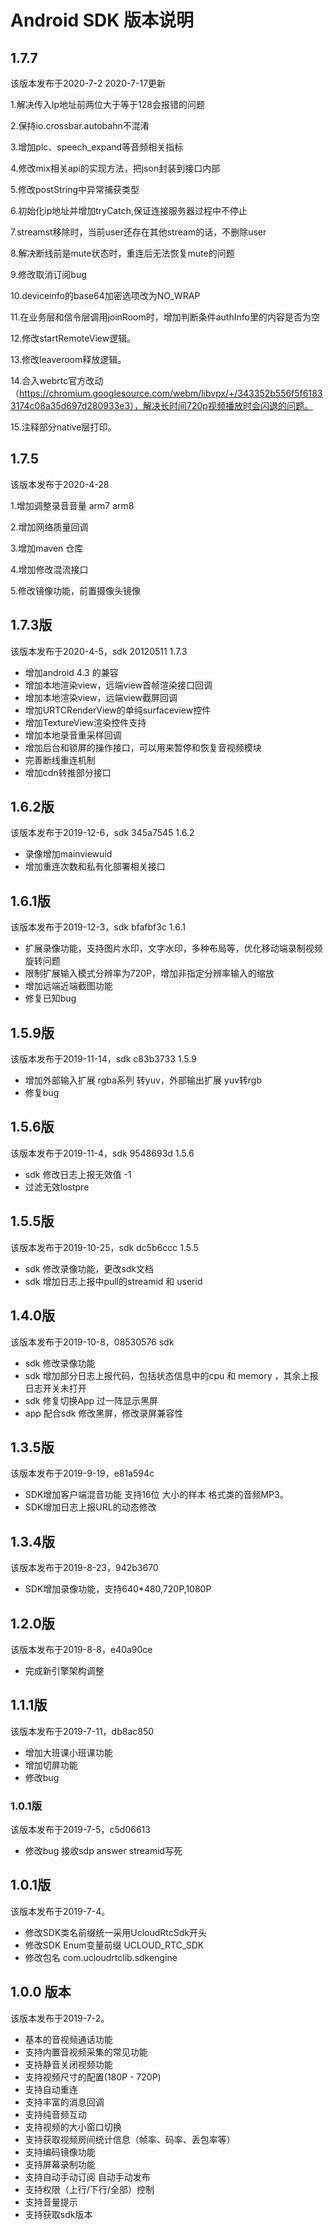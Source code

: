 # Android SDK 版本说明
## 1.7.7
该版本发布于2020-7-2
2020-7-17更新

1.解决传入Ip地址前两位大于等于128会报错的问题

2.保持io.crossbar.autobahn不混淆

3.增加plc、speech_expand等音频相关指标

4.修改mix相关api的实现方法，把json封装到接口内部

5.修改postString中异常捕获类型

6.初始化ip地址并增加tryCatch,保证连接服务器过程中不停止

7.streamst移除时，当前user还存在其他stream的话，不删除user

8.解决断线前是mute状态时，重连后无法恢复mute的问题

9.修改取消订阅bug

10.deviceinfo的base64加密选项改为NO_WRAP

11.在业务层和信令层调用joinRoom时，增加判断条件authInfo里的内容是否为空

12.修改startRemoteView逻辑。

13.修改leaveroom释放逻辑。

14.合入webrtc官方改动（https://chromium.googlesource.com/webm/libvpx/+/343352b556f5f61833174c08a35d697d280933e3），解决长时间720p视频播放时会闪退的问题。

15.注释部分native层打印。

## 1.7.5
该版本发布于2020-4-28

1.增加调整录音音量 arm7 arm8

2.增加网络质量回调

3.增加maven 仓库

4.增加修改混流接口

5.修改镜像功能，前置摄像头镜像

## 1.7.3版
该版本发布于2020-4-5，sdk 20120511 1.7.3

* 增加android 4.3 的兼容
* 增加本地渲染view，远端view首帧渲染接口回调
* 增加本地渲染view，远端view截屏回调
* 增加URTCRenderView的单纯surfaceview控件
* 增加TextureView渲染控件支持
* 增加本地录音重采样回调
* 增加后台和锁屏的操作接口，可以用来暂停和恢复音视频模块
* 完善断线重连机制
* 增加cdn转推部分接口

## 1.6.2版

该版本发布于2019-12-6，sdk 345a7545 1.6.2    

* 录像增加mainviewuid
* 增加重连次数和私有化部署相关接口


## 1.6.1版

该版本发布于2019-12-3，sdk bfafbf3c 1.6.1    

* 扩展录像功能，支持图片水印，文字水印，多种布局等，优化移动端录制视频旋转问题
* 限制扩展输入模式分辨率为720P，增加非指定分辨率输入的缩放
* 增加远端近端截图功能
* 修复已知bug


## 1.5.9版

该版本发布于2019-11-14，sdk c83b3733 1.5.9    

* 增加外部输入扩展 rgba系列 转yuv，外部输出扩展 yuv转rgb
* 修复bug



## 1.5.6版

该版本发布于2019-11-4，sdk 9548693d 1.5.6  

* sdk 修改日志上报无效值 -1
* 过滤无效lostpre 

## 1.5.5版

该版本发布于2019-10-25，sdk dc5b6ccc 1.5.5   

* sdk 修改录像功能，更改sdk文档
* sdk 增加日志上报中pull的streamid 和 userid

## 1.4.0版

该版本发布于2019-10-8，08530576 sdk   

* sdk 修改录像功能
* sdk 增加部分日志上报代码，包括状态信息中的cpu 和 memory ，其余上报日志开关未打开
* sdk 修复切换App 过一阵显示黑屏
* app 配合sdk 修改黑屏，修改录屏兼容性

## 1.3.5版

该版本发布于2019-9-19，e81a594c    

* SDK增加客户端混音功能 支持16位 大小的样本 格式类的音频MP3。
* SDK增加日志上报URL的动态修改

## 1.3.4版

该版本发布于2019-8-23，942b3670    

* SDK增加录像功能，支持640*480,720P,1080P

## 1.2.0版

该版本发布于2019-8-8，e40a90ce    

* 完成新引擎架构调整

## 1.1.1版

该版本发布于2019-7-11，db8ac850    

* 增加大班课小班课功能
* 增加切屏功能
* 修改bug

### 1.0.1版

该版本发布于2019-7-5，c5d06613   

* 修改bug 接收sdp answer streamid写死

## 1.0.1版

该版本发布于2019-7-4。   


* 修改SDK类名前缀统一采用UcloudRtcSdk开头
* 修改SDK Enum变量前缀 UCLOUD_RTC_SDK
* 修改包名 com.ucloudrtclib.sdkengine

## 1.0.0 版本 

该版本发布于2019-7-2。    

* 基本的音视频通话功能	
* 支持内置音视频采集的常见功能	
* 支持静音关闭视频功能	
* 支持视频尺寸的配置(180P - 720P)	
* 支持自动重连	
* 支持丰富的消息回调	
* 支持纯音频互动	
* 支持视频的大小窗口切换	
* 支持获取视频房间统计信息（帧率、码率、丢包率等）	
* 支持编码镜像功能		
* 支持屏幕录制功能
* 支持自动手动订阅 自动手动发布
* 支持权限（上行/下行/全部）控制
* 支持音量提示
* 支持获取sdk版本


